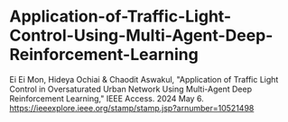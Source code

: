 # Application-of-Traffic-Light-Control-Using-Multi-Agent-Deep-Reinforcement-Learning

Ei Ei Mon, Hideya Ochiai & Chaodit Aswakul, "Application of Traffic Light Control in Oversaturated Urban Network Using Multi-Agent Deep Reinforcement Learning," IEEE Access. 2024 May 6. https://ieeexplore.ieee.org/stamp/stamp.jsp?arnumber=10521498
